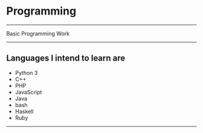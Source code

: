# Programming
---
Basic Programming Work

---
## Languages I intend to learn are
* Python 3
* C++
* PHP
* JavaScript
* Java
* bash
* Haskell
* Ruby

---
